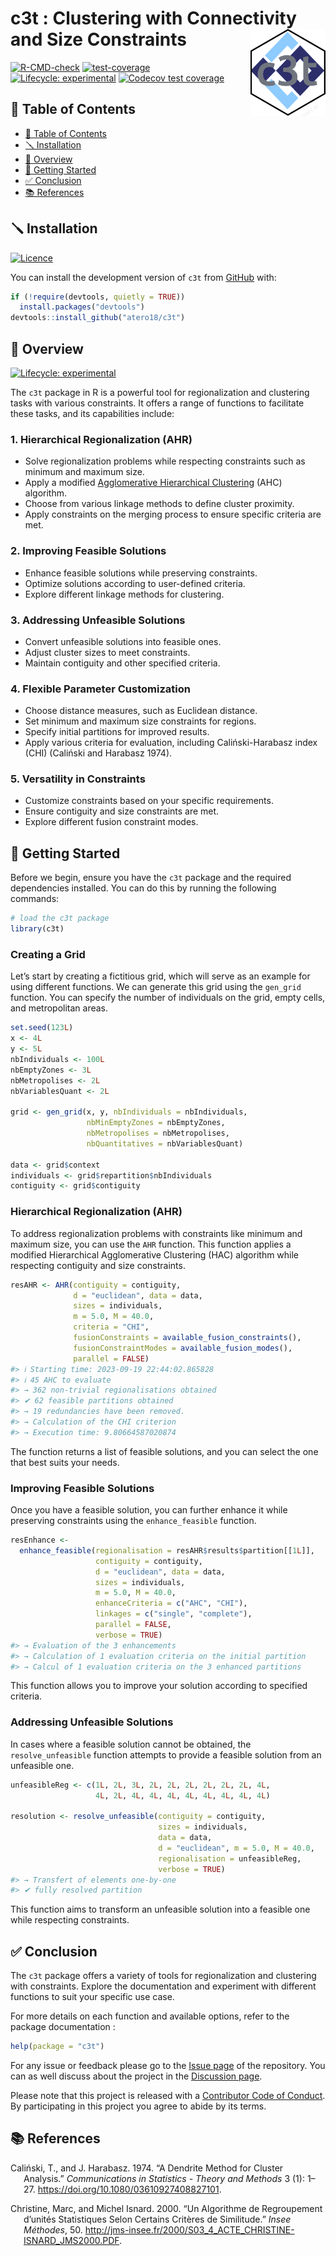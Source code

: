 
<!-- README.md is generated from README.Rmd. Please edit that file -->

# c3t : Clustering with Connectivity and Size Constraints <a href="dzt"><img src="man/figures/logo.png" align="right" height="139" alt="c3t website" /></a>

<!-- badges: start -->

[![R-CMD-check](https://github.com/atero18/c3t/actions/workflows/R-CMD-check.yaml/badge.svg)](https://github.com/atero18/c3t/actions/workflows/R-CMD-check.yaml)
[![test-coverage](https://github.com/atero18/c3t/actions/workflows/test-coverage.yaml/badge.svg)](https://github.com/atero18/c3t/actions/workflows/test-coverage.yaml)
[![Lifecycle:
experimental](https://img.shields.io/badge/lifecycle-experimental-orange.svg)](https://lifecycle.r-lib.org/articles/stages.html#experimental)
[![Codecov test
coverage](https://codecov.io/gh/atero18/c3t/branch/main/graph/badge.svg)](https://app.codecov.io/gh/atero18/c3t?branch=main)
<!-- badges: end -->

## 📒 Table of Contents

- [📒 Table of Contents](#-table-of-contents)
- [🪛 Installation](#-installation)
- [📍 Overview](#-overview)
- [🚀 Getting Started](#-getting-started)
- [✅ Conclusion](#-conclusion)
- [📚 References](#-references)

## 🪛 Installation

[![Licence](https://img.shields.io/github/license/atero18/c3t?style&color=5D6D7E)](GPL%203)

You can install the development version of `c3t` from
[GitHub](https://github.com/atero18/c3t) with:

``` r
if (!require(devtools, quietly = TRUE))
  install.packages("devtools")
devtools::install_github("atero18/c3t")
```

## 📍 Overview

[![Lifecycle:
experimental](https://img.shields.io/badge/lifecycle-experimental-orange.svg)](https://lifecycle.r-lib.org/articles/stages.html#experimental)

The `c3t` package in R is a powerful tool for regionalization and
clustering tasks with various constraints. It offers a range of
functions to facilitate these tasks, and its capabilities include:

### 1. Hierarchical Regionalization (AHR)

- Solve regionalization problems while respecting constraints such as
  minimum and maximum size.
- Apply a modified [Agglomerative Hierarchical
  Clustering](https://www.wikiwand.com/en/Hierarchical_clustering#introduction)
  (AHC) algorithm.
- Choose from various linkage methods to define cluster proximity.
- Apply constraints on the merging process to ensure specific criteria
  are met.

### 2. Improving Feasible Solutions

- Enhance feasible solutions while preserving constraints.
- Optimize solutions according to user-defined criteria.
- Explore different linkage methods for clustering.

### 3. Addressing Unfeasible Solutions

- Convert unfeasible solutions into feasible ones.
- Adjust cluster sizes to meet constraints.
- Maintain contiguity and other specified criteria.

### 4. Flexible Parameter Customization

- Choose distance measures, such as Euclidean distance.
- Set minimum and maximum size constraints for regions.
- Specify initial partitions for improved results.
- Apply various criteria for evaluation, including Caliński-Harabasz
  index (CHI) (Caliński and Harabasz 1974).

### 5. Versatility in Constraints

- Customize constraints based on your specific requirements.
- Ensure contiguity and size constraints are met.
- Explore different fusion constraint modes.

## 🚀 Getting Started

Before we begin, ensure you have the `c3t` package and the required
dependencies installed. You can do this by running the following
commands:

``` r
# load the c3t package
library(c3t)
```

### Creating a Grid

Let’s start by creating a fictitious grid, which will serve as an
example for using different functions. We can generate this grid using
the `gen_grid` function. You can specify the number of individuals on
the grid, empty cells, and metropolitan areas.

``` r
set.seed(123L)
x <- 4L
y <- 5L
nbIndividuals <- 100L
nbEmptyZones <- 3L
nbMetropolises <- 2L
nbVariablesQuant <- 2L

grid <- gen_grid(x, y, nbIndividuals = nbIndividuals,
                 nbMinEmptyZones = nbEmptyZones,
                 nbMetropolises = nbMetropolises,
                 nbQuantitatives = nbVariablesQuant)

data <- grid$context
individuals <- grid$repartition$nbIndividuals
contiguity <- grid$contiguity
```

### Hierarchical Regionalization (AHR)

To address regionalization problems with constraints like minimum and
maximum size, you can use the `AHR` function. This function applies a
modified Hierarchical Agglomerative Clustering (HAC) algorithm while
respecting contiguity and size constraints.

``` r
resAHR <- AHR(contiguity = contiguity,
              d = "euclidean", data = data,
              sizes = individuals,
              m = 5.0, M = 40.0,
              criteria = "CHI",
              fusionConstraints = available_fusion_constraints(),
              fusionConstraintModes = available_fusion_modes(),
              parallel = FALSE)
#> ℹ Starting time: 2023-09-19 22:44:02.865828
#> ℹ 45 AHC to evaluate
#> → 362 non-trivial regionalisations obtained
#> ✔ 62 feasible partitions obtained
#> → 19 redundancies have been removed.
#> → Calculation of the CHI criterion
#> → Execution time: 9.80664587020874
```

The function returns a list of feasible solutions, and you can select
the one that best suits your needs.

### Improving Feasible Solutions

Once you have a feasible solution, you can further enhance it while
preserving constraints using the `enhance_feasible` function.

``` r
resEnhance <-
  enhance_feasible(regionalisation = resAHR$results$partition[[1L]],
                   contiguity = contiguity,
                   d = "euclidean", data = data,
                   sizes = individuals,
                   m = 5.0, M = 40.0,
                   enhanceCriteria = c("AHC", "CHI"),
                   linkages = c("single", "complete"),
                   parallel = FALSE,
                   verbose = TRUE)
#> → Evaluation of the 3 enhancements
#> → Calculation of 1 evaluation criteria on the initial partition
#> → Calcul of 1 evaluation criteria on the 3 enhanced partitions
```

This function allows you to improve your solution according to specified
criteria.

### Addressing Unfeasible Solutions

In cases where a feasible solution cannot be obtained, the
`resolve_unfeasible` function attempts to provide a feasible solution
from an unfeasible one.

``` r
unfeasibleReg <- c(1L, 2L, 3L, 2L, 2L, 2L, 2L, 2L, 2L, 4L,
                   4L, 2L, 4L, 4L, 4L, 4L, 4L, 4L, 4L, 4L)

resolution <- resolve_unfeasible(contiguity = contiguity,
                                 sizes = individuals,
                                 data = data,
                                 d = "euclidean", m = 5.0, M = 40.0,
                                 regionalisation = unfeasibleReg,
                                 verbose = TRUE)
#> → Transfert of elements one-by-one
#> ✔ fully resolved partition
```

This function aims to transform an unfeasible solution into a feasible
one while respecting constraints.

## ✅ Conclusion

The `c3t` package offers a variety of tools for regionalization and
clustering with constraints. Explore the documentation and experiment
with different functions to suit your specific use case.

For more details on each function and available options, refer to the
package documentation :

``` r
help(package = "c3t")
```

For any issue or feedback please go to the [Issue
page](https://github.com/atero18/c3t/issues) of the repository. You can
as well discuss about the project in the [Discussion
page](https://github.com/atero18/c3t/discussions).

Please note that this project is released with a [Contributor Code of
Conduct](https://atero18.github.io/c3t/CODE_OF_CONDUCT.html). By
participating in this project you agree to abide by its terms.

## 📚 References

<div id="refs" class="references csl-bib-body hanging-indent">

<div id="ref-calinski_dendrite_1974" class="csl-entry">

Caliński, T., and J. Harabasz. 1974. “A Dendrite Method for Cluster
Analysis.” *Communications in Statistics - Theory and Methods* 3 (1):
1–27. <https://doi.org/10.1080/03610927408827101>.

</div>

<div id="ref-christine_algorithme_2000" class="csl-entry">

Christine, Marc, and Michel Isnard. 2000. “Un Algorithme de Regroupement
d’unités Statistiques Selon Certains Critères de Similitude.” *Insee
Méthodes*, 50.
<http://jms-insee.fr/2000/S03_4_ACTE_CHRISTINE-ISNARD_JMS2000.PDF>.

</div>

</div>
